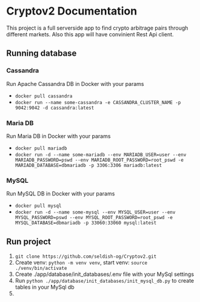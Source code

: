 # Cryptov2 Documentation

This project is a full serverside app to find crypto arbitrage pairs through different markets.
Also this app will have convinient Rest Api client.

## Running database

### Cassandra

Run Apache Cassandra DB in Docker with your params

- `docker pull cassandra`
- `docker run --name some-cassandra -e CASSANDRA_CLUSTER_NAME -p 9042:9042 -d cassandra:latest`

### Maria DB

Run Maria DB in Docker with your params

- `docker pull mariadb`
- `docker run -d --name some-mariadb --env MARIADB_USER=user --env MARIADB_PASSWORD=pswd --env MARIADB_ROOT_PASSWORD=root_pswd -e MARIADB_DATABASE=dbmariadb -p 3306:3306 mariadb:latest`

### MySQL

Run MySQL DB in Docker with your params

- `docker pull mysql`
- `docker run -d --name some-mysql --env MYSQL_USER=user --env MYSQL_PASSWORD=pswd --env MYSQL_ROOT_PASSWORD=root_pswd -e MYSQL_DATABASE=dbmariadb -p 33060:33060 mysql:latest`

## Run project

1. `git clone https://github.com/seldish-og/Cryptov2.git`
2. Create venv: `python -m venv venv`, start venv: `source ./venv/bin/activate`
3. Create ./app/database/init_databases/.env file with your MySql settings
4. Run `python ./app/database/init_databases/init_mysql_db.py` to create tables in your MySql db
5.
